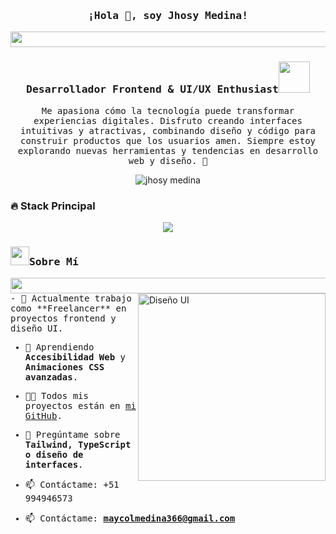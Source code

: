 <h3 align="center"><samp>¡Hola 👋, soy Jhosy Medina!</samp></h3>
<img src="https://i.imgur.com/dBaSKWF.gif" height="25" width="1000">
<h3 align="center"><samp>Desarrollador Frontend & UI/UX Enthusiast</samp><img src="https://media.giphy.com/media/WUlplcMpOCEmTGBtBW/giphy.gif" width="50"></h3>
<p align="center"><samp>Me apasiona cómo la tecnología puede transformar experiencias digitales. Disfruto creando interfaces intuitivas y atractivas, combinando diseño y código para construir productos que los usuarios amen. Siempre estoy explorando nuevas herramientas y tendencias en desarrollo web y diseño. 🚀</samp></p>
<p align="center"> 
 <img src="https://komarev.com/ghpvc/?username=jhosymedina&label=Visitas&color=0e75b6&style=flat" alt="jhosy medina" /> 
</p>

### 🔥 Stack Principal  
<div align="center">
  <img src="https://skillicons.dev/icons?i=js,ts,tailwind,css,figma,github,postgres,mysql,postman,dbeaver" />
</div>

<h3><img src="https://raw.githubusercontent.com/nixin72/nixin72/master/wave.gif" width="30px"><samp>Sobre Mí</samp></h3>
<img src="https://i.imgur.com/dBaSKWF.gif" height="25" width="1000">
<img align="right" alt="Diseño UI" width="300" src="https://user-images.githubusercontent.com/74038190/229223263-cf2e4b07-2615-4f87-9c38-e37600f8381a.gif">
<samp>
- 💼 Actualmente trabajo como **Freelancer** en proyectos frontend y diseño UI.  

- 🌱 Aprendiendo **Accesibilidad Web** y **Animaciones CSS avanzadas**.  

- 👨‍💻 Todos mis proyectos están en [mi GitHub](https://github.com/zunniga).  

- 💬 Pregúntame sobre **Tailwind, TypeScript o diseño de interfaces**.

- 📫 Contáctame: +51 994946573

- 📫 Contáctame: **maycolmedina366@gmail.com**  

</samp>


